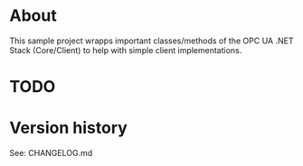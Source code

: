 ﻿# About
This sample project wrapps important classes/methods of the OPC UA .NET Stack (Core/Client) to help with simple client implementations.

# TODO


# Version history
See: CHANGELOG.md